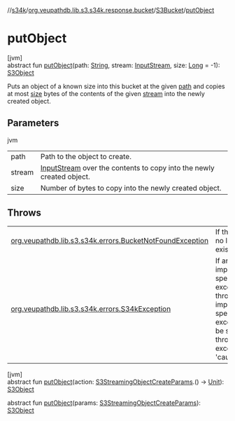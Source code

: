 //[s34k](../../../index.md)/[org.veupathdb.lib.s3.s34k.response.bucket](../index.md)/[S3Bucket](index.md)/[putObject](put-object.md)

# putObject

[jvm]\
abstract fun [putObject](put-object.md)(path: [String](https://kotlinlang.org/api/latest/jvm/stdlib/kotlin/-string/index.html), stream: [InputStream](https://docs.oracle.com/javase/8/docs/api/java/io/InputStream.html), size: [Long](https://kotlinlang.org/api/latest/jvm/stdlib/kotlin/-long/index.html) = -1): [S3Object](../../org.veupathdb.lib.s3.s34k.response.object/-s3-object/index.md)

Puts an object of a known size into this bucket at the given [path](put-object.md) and copies at most [size](put-object.md) bytes of the contents of the given [stream](put-object.md) into the newly created object.

## Parameters

jvm

| | |
|---|---|
| path | Path to the object to create. |
| stream | [InputStream](https://docs.oracle.com/javase/8/docs/api/java/io/InputStream.html) over the contents to copy into the newly created object. |
| size | Number of bytes to copy into the newly created object. |

## Throws

| | |
|---|---|
| [org.veupathdb.lib.s3.s34k.errors.BucketNotFoundException](../../org.veupathdb.lib.s3.s34k.errors/-bucket-not-found-exception/index.md) | If this bucket no longer exists. |
| [org.veupathdb.lib.s3.s34k.errors.S34kException](../../org.veupathdb.lib.s3.s34k.errors/-s34k-exception/index.md) | If an implementation specific exception is thrown. The implementation specific exception will be set to the thrown exception's 'cause' value. |

[jvm]\
abstract fun [putObject](put-object.md)(action: [S3StreamingObjectCreateParams](../../org.veupathdb.lib.s3.s34k.requests.object/-s3-streaming-object-create-params/index.md).() -&gt; [Unit](https://kotlinlang.org/api/latest/jvm/stdlib/kotlin/-unit/index.html)): [S3Object](../../org.veupathdb.lib.s3.s34k.response.object/-s3-object/index.md)

abstract fun [putObject](put-object.md)(params: [S3StreamingObjectCreateParams](../../org.veupathdb.lib.s3.s34k.requests.object/-s3-streaming-object-create-params/index.md)): [S3Object](../../org.veupathdb.lib.s3.s34k.response.object/-s3-object/index.md)
